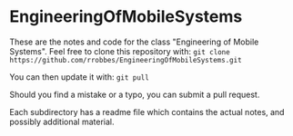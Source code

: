 # EngineeringOfMobileSystems

These are the notes and code for the class "Engineering of Mobile Systems". Feel free to clone this repository with:
`git clone https://github.com/rrobbes/EngineeringOfMobileSystems.git`

You can then update it with:
`git pull`

Should you find a mistake or a typo, you can submit a pull request.

Each subdirectory has a readme file which contains the actual notes, and possibly additional material.

